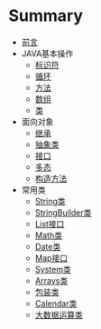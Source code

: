 # Summary

* [前言](README.md)
* JAVA基本操作
    * [标识符](JAVA基本操作/标识符.md)
    * [循环](JAVA基本操作/循环.md)
    * [方法](JAVA基本操作/方法.md)
    * [数组](JAVA基本操作/数组.md)
    * [类](JAVA基本操作/类.md)
* 面向对象
    * [继承](面向对象/继承.md)
    * [抽象类](面向对象/抽象类.md)
    * [接口](面向对象/接口.md)
    * [多态](面向对象/多态.md)
    * [构造方法](面向对象/构造方法.md)
* 常用类
    * [String类](常用类/String类.md)
    * [StringBuilder类](常用类/StringBuilder类.md)
    * [List接口](常用类/List接口.md)
    * [Math类](常用类/Math类.md)
    * [Date类](常用类/Date类.md)
    * [Map接口](常用类/Map接口.md)
    * [System类](常用类/System类.md)
    * [Arrays类](常用类/Arrays类.md)
    * [包装类](常用类/包装类.md)
    * [Calendar类](常用类/Calendar类.md)
    * [大数据运算类](常用类/大数据运算类.md)
        

